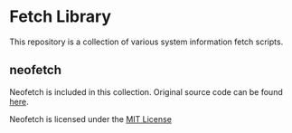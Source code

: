 # Fetch Library

This repository is a collection of various system information fetch scripts.

## neofetch

Neofetch is included in this collection. Original source code can be found [here](https://github.com/dylanaraps/neofetch).

Neofetch is licensed under the [MIT License](https://github.com/dylanaraps/neofetch?tab=MIT-1-ov-file)

